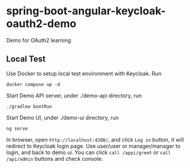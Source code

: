 # spring-boot-angular-keycloak-oauth2-demo
Demo for OAuth2 learning

## Local Test

Use Docker to setup local test environment with Keycloak. Run
```
docker compose up -d
```

Start Demo API server, under ./demo-api directory, run
```
./gradlew bootRun
```

Start Demo UI, under ./demo-ui directory, run
```
ng serve
```

In browser, open `http://localhost:4200/`, and click `Log in` button, it will redirect to Keycloak login page.
Use user/user or manager/manager to login, and back to demo ui. 
You can click `call /appi/greet` or `call /api/admin` buttons and check console.